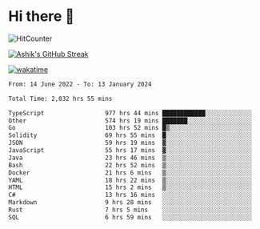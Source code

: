 # Hi there 👋

![HitCounter](https://hits.seeyoufarm.com/api/count/incr/badge.svg?url=https%3A%2F%2Fgithub.com%2Fashrhmn1212%2Fhit-counter)

<!-- ![Contribution Graph](https://github-readme-activity-graph.cyclic.app/graph?username=ashrhmn) -->


<!-- [![Top Langs](https://github-readme-stats.vercel.app/api/top-langs/?username=ashrhmn&layout=compact&theme=synthwave&langs_count=10&card_width=445)](https://github.com/anuraghazra/github-readme-stats) -->

[![Ashik's GitHub Streak](https://github-readme-streak-stats.herokuapp.com/?user=ashrhmn&theme=blood&fire=DD7F1C&background=151515&dates=9f9f9f&border=DD2727)](https://git.io/streak-stats)

<!-- ![Ashik's GitHub stats](https://github-readme-stats.vercel.app/api/?username=ashrhmn&show_icons=true&title_color=fff&icon_color=79ff97&text_color=9f9f9f&bg_color=151515) -->

[![wakatime](https://wakatime.com/badge/user/3df86613-ba63-4631-8e65-0ff18e7becad.svg)](https://wakatime.com/@3df86613-ba63-4631-8e65-0ff18e7becad)

<!--START_SECTION:waka-->

```txt
From: 14 June 2022 - To: 13 January 2024

Total Time: 2,032 hrs 55 mins

TypeScript                 977 hrs 44 mins ████████████░░░░░░░░░░░░░   48.10 %
Other                      574 hrs 19 mins ███████░░░░░░░░░░░░░░░░░░   28.25 %
Go                         103 hrs 52 mins █▒░░░░░░░░░░░░░░░░░░░░░░░   05.11 %
Solidity                   69 hrs 55 mins  █░░░░░░░░░░░░░░░░░░░░░░░░   03.44 %
JSON                       59 hrs 19 mins  ▓░░░░░░░░░░░░░░░░░░░░░░░░   02.92 %
JavaScript                 55 hrs 17 mins  ▓░░░░░░░░░░░░░░░░░░░░░░░░   02.72 %
Java                       23 hrs 46 mins  ▒░░░░░░░░░░░░░░░░░░░░░░░░   01.17 %
Bash                       22 hrs 52 mins  ▒░░░░░░░░░░░░░░░░░░░░░░░░   01.13 %
Docker                     21 hrs 6 mins   ▒░░░░░░░░░░░░░░░░░░░░░░░░   01.04 %
YAML                       18 hrs 22 mins  ▒░░░░░░░░░░░░░░░░░░░░░░░░   00.90 %
HTML                       15 hrs 2 mins   ▒░░░░░░░░░░░░░░░░░░░░░░░░   00.74 %
C#                         13 hrs 16 mins  ░░░░░░░░░░░░░░░░░░░░░░░░░   00.65 %
Markdown                   9 hrs 28 mins   ░░░░░░░░░░░░░░░░░░░░░░░░░   00.47 %
Rust                       7 hrs 5 mins    ░░░░░░░░░░░░░░░░░░░░░░░░░   00.35 %
SQL                        6 hrs 59 mins   ░░░░░░░░░░░░░░░░░░░░░░░░░   00.34 %
```

<!--END_SECTION:waka-->


<!--### Most Used Languages
<img src="https://wakatime.com/share/@ashrhmn/24ecb986-5bf8-4607-af7f-0aab08908d8c.png" />

### Favourite Tools
<img src="https://wakatime.com/share/@ashrhmn/f4e08015-f3bc-460a-9228-95a3ba11c604.png" />-->
